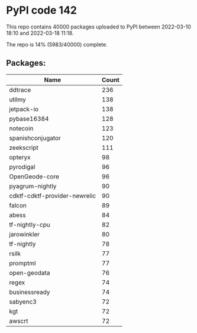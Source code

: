 # PyPI code 142

This repo contains 40000 packages uploaded to PyPI between 
2022-03-10 18:10 and 2022-03-18 11:18.

The repo is 14% (5983/40000) complete.

## Packages:

| Name  | Count |
| ----- | ----- |
| ddtrace | 236 |
| utilmy | 138 |
| jetpack-io | 138 |
| pybase16384 | 128 |
| notecoin | 123 |
| spanishconjugator | 120 |
| zeekscript | 111 |
| opteryx | 98 |
| pyrodigal | 96 |
| OpenGeode-core | 96 |
| pyagrum-nightly | 90 |
| cdktf-cdktf-provider-newrelic | 90 |
| falcon | 89 |
| abess | 84 |
| tf-nightly-cpu | 82 |
| jarowinkler | 80 |
| tf-nightly | 78 |
| rsilk | 77 |
| promptml | 77 |
| open-geodata | 76 |
| regex | 74 |
| businessready | 74 |
| sabyenc3 | 72 |
| kgt | 72 |
| awscrt | 72 |


